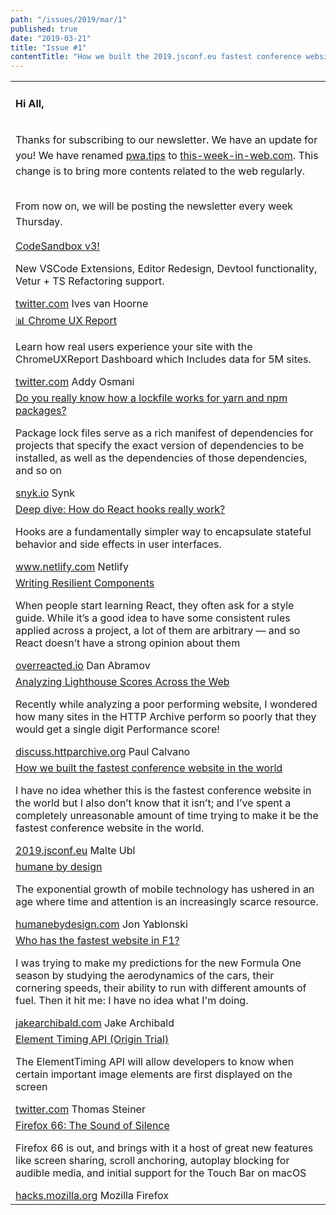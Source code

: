 ```yaml
---
path: "/issues/2019/mar/1"
published: true
date: "2019-03-21"
title: "Issue #1"
contentTitle: "How we built the 2019.jsconf.eu fastest conference website in the world, chrome UX report, codeSandbox v3 etc"
---
```

<center>
	<table align="center" border="0" cellspacing="0" width="100%" height="100%" cellpadding="0">
    <tbody>
				<tr>
					<td>
            <div class="issue__content">
              <h4>Hi All,</h4>
								<p style="padding-top: 15px; line-height: 25px;">Thanks for subscribing to our newsletter. We have an update for you!
								We have renamed <a href="pwa.tips" target="_blank" rel="noopener noreferrer">pwa.tips</a> to <a href="this-week-in-web.com" target="_blank" rel="noopener noreferrer">this-week-in-web.com</a>. This change is to bring more contents related to the web regularly.</p>
								<p style="padding-top: 15px; line-height: 25px">From now on, we will be posting the newsletter every week Thursday.</p>
						</div>
            <div class="issue__content">
              <a href="https://twitter.com/CompuIves/status/1108020133321031681" target="_blank" rel="noopener noreferrer">
                <span class="issue__content-title">CodeSandbox v3!</span>
              </a>
							<p class="issue__content-desc">New VSCode Extensions, Editor Redesign, Devtool functionality, Vetur + TS Refactoring support.</p>
							<div class="issue__content-info"><a href="https://twitter.com/CompuIves/status/1108020133321031681" target="_blank" rel="noopener noreferrer">twitter.com</a> <span>Ives van Hoorne‏</span></div>
						</div>
					</td>
				</tr>
				<tr>
					<td>
            <div class="issue__content">
              <a href="https://twitter.com/addyosmani/status/1107891955420356608" target="_blank" rel="noopener noreferrer">
                <span class="issue__content-title">📊 Chrome UX Report</span>
              </a>
							<p class="issue__content-desc">Learn how real users experience your site with the ChromeUXReport Dashboard which Includes data for 5M sites.</p>
							<div class="issue__content-info"><a href="https://twitter.com/addyosmani/status/1107891955420356608" target="_blank" rel="noopener noreferrer">twitter.com</a> <span>Addy Osmani</span></div>
						</div>
					</td>
				</tr>
				<tr>
					<td>
            <div class="issue__content">
              <a href="https://snyk.io/blog/making-sense-of-package-lock-files-in-the-npm-ecosystem" target="_blank" rel="noopener noreferrer">
                <span class="issue__content-title">Do you really know how a lockfile works for yarn and npm packages?</span>
              </a>
							<p class="issue__content-desc">Package lock files serve as a rich manifest of dependencies for projects that specify the exact version of dependencies to be installed, as well as the dependencies of those dependencies, and so on</p>
							<div class="issue__content-info"><a href="https://snyk.io/blog/making-sense-of-package-lock-files-in-the-npm-ecosystem" target="_blank" rel="noopener noreferrer">snyk.io</a> <span>Synk</span></div>
						</div>
					</td>
				</tr>
				<tr>
					<td>
            <div class="issue__content">
              <a href="https://www.netlify.com/blog/2019/03/11/deep-dive-how-do-react-hooks-really-work/" target="_blank" rel="noopener noreferrer">
                <span class="issue__content-title">Deep dive: How do React hooks really work?</span>
              </a>
							<p class="issue__content-desc">Hooks are a fundamentally simpler way to encapsulate stateful behavior and side effects in user interfaces.</p>
							<div class="issue__content-info"><a href="https://www.netlify.com/blog/2019/03/11/deep-dive-how-do-react-hooks-really-work/" target="_blank" rel="noopener noreferrer">www.netlify.com</a> <span>Netlify</span></div>
						</div>
					</td>
				</tr>
				<tr>
					<td>
            <div class="issue__content">
              <a href="https://overreacted.io/writing-resilient-components/" target="_blank" rel="noopener noreferrer">
                <span class="issue__content-title">Writing Resilient Components</span>
              </a>
							<p class="issue__content-desc">When people start learning React, they often ask for a style guide. While it’s a good idea to have some consistent rules applied across a project, a lot of them are arbitrary — and so React doesn’t have a strong opinion about them</p>
							<div class="issue__content-info"><a href="https://overreacted.io/writing-resilient-components/" target="_blank" rel="noopener noreferrer">overreacted.io</a> <span>Dan Abramov</span></div>
						</div>
					</td>
				</tr>
				<tr>
					<td>
            <div class="issue__content">
              <a href="https://discuss.httparchive.org/t/analyzing-lighthouse-scores-across-the-web/1600" target="_blank" rel="noopener noreferrer">
                <span class="issue__content-title">Analyzing Lighthouse Scores Across the Web</span>
              </a>
							<p class="issue__content-desc">Recently while analyzing a poor performing website, I wondered how many sites in the HTTP Archive perform so poorly that they would get a single digit Performance score!</p>
							<div class="issue__content-info"><a href="https://discuss.httparchive.org/t/analyzing-lighthouse-scores-across-the-web/1600" target="_blank" rel="noopener noreferrer">discuss.httparchive.org</a> <span>Paul Calvano</span></div>
						</div>
					</td>
				</tr>
				<tr>
					<td>
            <div class="issue__content">
              <a href="https://2019.jsconf.eu/news/how-we-built-the-fastest-conference-website-in-the-world/" target="_blank" rel="noopener noreferrer">
                <span class="issue__content-title">How we built the fastest conference website in the world</span>
              </a>
							<p class="issue__content-desc">I have no idea whether this is the fastest conference website in the world but I also don’t know that it isn’t; and I’ve spent a completely unreasonable amount of time trying to make it be the fastest conference website in the world.</p>
							<div class="issue__content-info"><a href="https://2019.jsconf.eu/news/how-we-built-the-fastest-conference-website-in-the-world/" target="_blank" rel="noopener noreferrer">2019.jsconf.eu</a> <span>Malte Ubl</span></div>
						</div>
					</td>
				</tr>
				<tr>
					<td>
            <div class="issue__content">
              <a href="humanebydesign.com" target="_blank" rel="noopener noreferrer">
                <span class="issue__content-title">humane by design</span>
              </a>
							<p class="issue__content-desc">The exponential growth of mobile technology has ushered in an age where time and attention is an increasingly scarce resource.</p>
							<div class="issue__content-info"><a href="humanebydesign.com" target="_blank" rel="noopener noreferrer">humanebydesign.com</a> <span>Jon Yablonski</span></div>
						</div>
					</td>
				</tr>
				<tr>
					<td>
            <div class="issue__content">
              <a href="https://jakearchibald.com/2019/f1-perf" target="_blank" rel="noopener noreferrer">
                <span class="issue__content-title">Who has the fastest website in F1?</span>
              </a>
							<p class="issue__content-desc">I was trying to make my predictions for the new Formula One season by studying the aerodynamics of the cars, their cornering speeds, their ability to run with different amounts of fuel. Then it hit me: I have no idea what I'm doing.</p>
							<div class="issue__content-info"><a href="https://jakearchibald.com/2019/f1-perf" target="_blank" rel="noopener noreferrer">jakearchibald.com</a> <span>Jake Archibald</span></div>
						</div>
					</td>
				</tr>
				<tr>
					<td>
            <div class="issue__content">
              <a href="https://twitter.com/tomayac/status/1108293149963751424" target="_blank" rel="noopener noreferrer">
                <span class="issue__content-title">Element Timing API (Origin Trial)</span>
              </a>
							<p class="issue__content-desc">The ElementTiming API will allow developers to know when certain important image elements are first displayed on the screen</p>
							<div class="issue__content-info"><a href="https://twitter.com/tomayac/status/1108293149963751424" target="_blank" rel="noopener noreferrer">twitter.com</a> <span>Thomas Steiner</span></div>
						</div>
					</td>
				</tr>
				<tr>
					<td>
            <div class="issue__content">
              <a href="https://hacks.mozilla.org/2019/03/firefox-66-the-sound-of-silence/" target="_blank" rel="noopener noreferrer">
                <span class="issue__content-title">Firefox 66: The Sound of Silence</span>
              </a>
							<p class="issue__content-desc">Firefox 66 is out, and brings with it a host of great new features like screen sharing, scroll anchoring, autoplay blocking for audible media, and initial support for the Touch Bar on macOS</p>
							<div class="issue__content-info"><a href="https://hacks.mozilla.org/2019/03/firefox-66-the-sound-of-silence/" target="_blank" rel="noopener noreferrer">hacks.mozilla.org</a> <span>Mozilla Firefox</span></div>
						</div>
					</td>
				</tr></tbody>
  </table>
</center>
